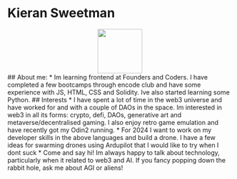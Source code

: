 # Kieran Sweetman
<div id="header" align="center">
  <img src="[https://media.giphy.com/media/M9gbBd9nbDrOTu1Mqx/giphy.gif](https://media.giphy.com/media/3o7TKnvDNYADdLYZIQ/giphy.gif)" width="100"/>
</div>
## About me:
* Im learning frontend at Founders and Coders.  I have completed a few bootcamps through encode club and have some experience with JS, HTML, CSS and Solidity.  Ive also started learning some Python.
## Interests
* I have spent a lot of time in the web3 universe and have worked for and with a couple of DAOs in the space.  Im interested in web3 in all its forms: crypto, defi, DAOs, generative art and metaverse/decentralised gaming.  I also enjoy retro game emulation and have recently got my Odin2 running.
* For 2024 I want to work on my developer skills in the above languages and build a drone.  I have a few ideas for swarming drones using Ardupilot that I would like to try when I dont suck
* Come and say hi! Im always happy to talk about technology, particularly when it related to web3 and AI.  If you fancy popping down the rabbit hole, ask me about AGI or aliens!
